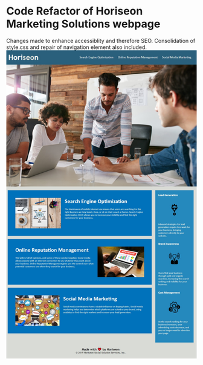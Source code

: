 # Code Refactor of Horiseon Marketing Solutions webpage
Changes made to enhance accessiblity and therefore SEO. Consolidation of style.css and repair of navigation element also included.
![Alt text](./screenshot.jpg?raw=true "Screenshot of Horiseon Page")
